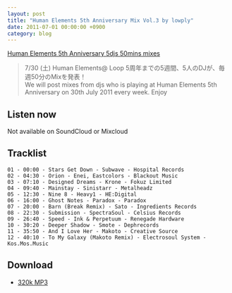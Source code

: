 ```yaml
---
layout: post
title: "Human Elements 5th Anniversary Mix Vol.3 by lowply"
date: 2011-07-01 00:00:00 +0900
category: blog
---
```


[Human Elements 5th Anniversary 5djs 50mins mixes](http://www.humanelements.jp/news/human-elements-5th-anniversary-5djs-50mins-mixes/)

> 7/30 (土) Human Elements@ Loop 5周年までの5週間、5人のDJが、毎週50分のMixを発表！  
> We will post mixes from djs who is playing at Human Elements 5th Anniversary on 30th July 2011 every week. Enjoy 

## Listen now

Not available on SoundCloud or Mixcloud

## Tracklist

```
01 - 00:00 - Stars Get Down - Subwave - Hospital Records
02 - 04:30 - Orion - Enei, Eastcolors - Blackout Music
03 - 07:10 - Designed Dreams - Krone - Fokuz Limited
04 - 09:40 - Mainstay - Sinistarr - Metalheadz
05 - 12:30 - Nine 8 - Heavy1 - HE:Digital
06 - 16:00 - Ghost Notes - Paradox - Paradox
07 - 20:00 - Barn (Break Remix) - Sato - Ingredients Records
08 - 22:30 - Submission - SpectraSoul - Celsius Records
09 - 26:40 - Speed - Ink & Perpetuum - Renegade Hardware
10 - 30:20 - Deeper Shadow - Smote - Dephrecords
11 - 35:50 - And I Love Her - Makoto - Creative Source
12 - 40:10 - To My Galaxy (Makoto Remix) - Electrosoul System - Kos.Mos.Music
```

## Download
- [320k MP3](https://lowply.net/mixes/human-elements-5th-promo-mix.mp3)
